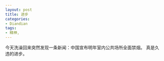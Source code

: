 ```yaml
---
layout: post
title: 进步
categories:
- Diandian
tags:
- 精神, 
---
```

今天洗澡回来突然发现一条新闻：中国宣布明年室内公共场所全面禁烟。 真是久违的进步。
